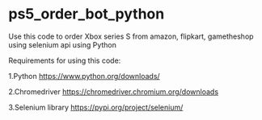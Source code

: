 # ps5_order_bot_python
Use this code to order Xbox series S from amazon, flipkart, gametheshop using selenium api using Python

Requirements for using this code:

1.Python
https://www.python.org/downloads/

2.Chromedriver
https://chromedriver.chromium.org/downloads

3.Selenium library
https://pypi.org/project/selenium/
